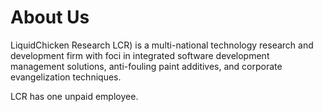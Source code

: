 # About Us #

LiquidChicken Research LCR) is a multi-national technology research and development firm with foci in integrated software development management solutions, anti-fouling paint additives, and corporate evangelization techniques.

LCR has one unpaid employee.